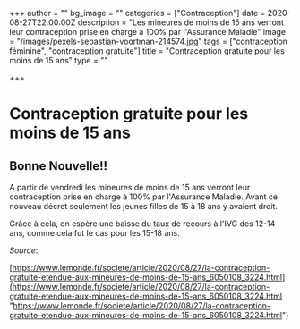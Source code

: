 +++
author = ""
bg_image = ""
categories = ["Contraception"]
date = 2020-08-27T22:00:00Z
description = "Les mineures de moins de 15 ans verront leur contraception prise en charge à 100% par l'Assurance Maladie"
image = "/images/pexels-sebastian-voortman-214574.jpg"
tags = ["contraception féminine", "contraception gratuite"]
title = "Contraception gratuite pour les moins de 15 ans"
type = ""

+++

# Contraception gratuite pour les moins de 15 ans

## Bonne Nouvelle!!

A partir de vendredi les mineures de moins de 15 ans verront leur contraception prise en charge à 100% par l'Assurance Maladie. Avant ce nouveau décret seulement les jeunes filles de 15 à 18 ans y avaient droit.

Grâce à cela, on espère une baisse du taux de recours à l'IVG des 12-14 ans, comme cela fut le cas pour les 15-18 ans.

_Source_:

[https://www.lemonde.fr/societe/article/2020/08/27/la-contraception-gratuite-etendue-aux-mineures-de-moins-de-15-ans_6050108_3224.html](https://www.lemonde.fr/societe/article/2020/08/27/la-contraception-gratuite-etendue-aux-mineures-de-moins-de-15-ans_6050108_3224.html "https://www.lemonde.fr/societe/article/2020/08/27/la-contraception-gratuite-etendue-aux-mineures-de-moins-de-15-ans_6050108_3224.html")